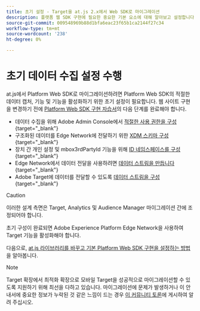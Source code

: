 ```yaml
---
title: 초기 설정 - Target을 at.js 2.x에서 Web SDK로 마이그레이션
description: 플랫폼 웹 SDK 구현에 필요한 중요한 기본 요소에 대해 알아보고 설정합니다
source-git-commit: 009548969b88d1bfa6eac23f65b1ca2144f27c34
workflow-type: tm+mt
source-wordcount: '238'
ht-degree: 0%

---
```


# 초기 데이터 수집 설정 수행

at.js에서 Platform Web SDK로 마이그레이션하려면 Platform Web SDK의 적절한 데이터 캡처, 기능 및 기능을 활성화하기 위한 초기 설정이 필요합니다. 웹 사이트 구현을 변경하기 전에 [Platform Web SDK 구현 자습서](https://experienceleague.adobe.com/docs/platform-learn/implement-web-sdk/overview.html?lang=ko-KR)의 다음 단계를 완료해야 합니다.

- 데이터 수집을 위해 Adobe Admin Console에서 [적절한 사용 권한을 구성](https://experienceleague.adobe.com/en/docs/platform-learn/implement-web-sdk/overview#prerequisites){target="_blank"}
- 구조화된 데이터를 Edge Network에 전달하기 위한 [XDM 스키마 구성](https://experienceleague.adobe.com/docs/platform-learn/implement-web-sdk/initial-configuration/configure-schemas.html){target="_blank"}
- 장치 간 개인 설정 및 mbox3rdPartyId 기능을 위해 [ID 네임스페이스를 구성](https://experienceleague.adobe.com/docs/platform-learn/implement-web-sdk/initial-configuration/configure-identities.html){target="_blank"}
- Edge Network에서 데이터 전달을 사용하려면 [데이터 스트림을 만듭니다](https://experienceleague.adobe.com/docs/platform-learn/implement-web-sdk/initial-configuration/configure-datastream.html){target="_blank"}
- Adobe Target에 데이터를 전달할 수 있도록 [데이터 스트림을 구성](https://experienceleague.adobe.com/docs/platform-learn/implement-web-sdk/applications-setup/setup-target.html#configure-the-datastream){target="_blank"}

>[!CAUTION]
>
>이러한 설계 측면은 Target, Analytics 및 Audience Manager 마이그레이션 간에 조정되어야 합니다.

초기 구성이 완료되면 Adobe Experience Platform Edge Network을 사용하여 Target 기능을 활성화해야 합니다.

다음으로, [at.js 라이브러리를 바꾸고 기본 Platform Web SDK 구현을 설정하는 방법](replace-library.md)을 알아봅니다.

>[!NOTE]
>
>Target 확장에서 최적화 확장으로 모바일 Target을 성공적으로 마이그레이션할 수 있도록 지원하기 위해 최선을 다하고 있습니다. 마이그레이션에 문제가 발생하거나 이 안내서에 중요한 정보가 누락된 것 같은 느낌이 드는 경우 [이 커뮤니티 토론](https://experienceleaguecommunities.adobe.com/t5/adobe-experience-platform-data/tutorial-discussion-migrate-target-from-at-js-to-web-sdk/m-p/575587#M463)에 게시하여 알려 주십시오.
